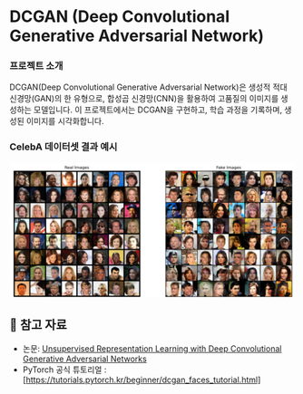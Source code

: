 # DCGAN (Deep Convolutional Generative Adversarial Network)

###  프로젝트 소개
DCGAN(Deep Convolutional Generative Adversarial Network)은 생성적 적대 신경망(GAN)의 한 유형으로, 합성곱 신경망(CNN)을 활용하여 고품질의 이미지를 생성하는 모델입니다. 이 프로젝트에서는 DCGAN을 구현하고, 학습 과정을 기록하며, 생성된 이미지를 시각화합니다.


### CelebA 데이터셋 결과 예시
![Reconstructed](https://github.com/ssoDTlab/DCGAN/blob/main/Figure_2.png)


## 📌 참고 자료
- 논문: [Unsupervised Representation Learning with Deep Convolutional Generative Adversarial Networks](https://arxiv.org/abs/1511.06434)
- PyTorch 공식 튜토리얼 : [https://tutorials.pytorch.kr/beginner/dcgan_faces_tutorial.html]
